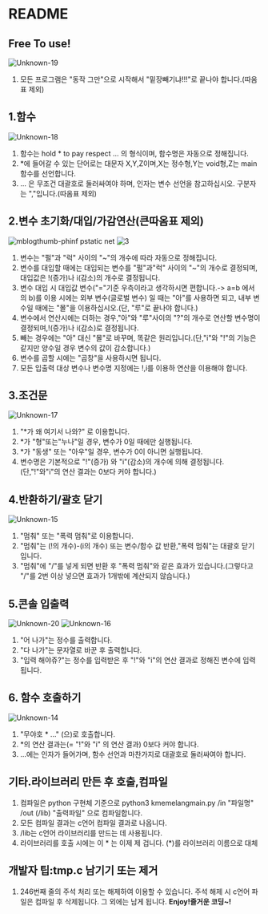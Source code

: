 # README
## Free To use!
![Unknown-19](https://user-images.githubusercontent.com/67302883/168765197-c5a5cd1e-faef-446d-8e34-2aab30d3a376.jpg)
1. 모든 프로그램은 "동작 그만"으로 시작해서 "밑장빼기냐!!!"로 끝나야 합니다.(따옴표 제외)
## 1.함수
![Unknown-18](https://user-images.githubusercontent.com/67302883/168765024-8d23dda0-a89e-42da-8134-c9c4a4f7b73d.jpg)
1. 함수는 hold * to pay respect ... 의 형식이며, 함수명은 자동으로 정해집니다.
2. *에 들어갈 수 있는 단어로는 대문자 X,Y,Z이며,X는 정수형,Y는 void형,Z는 main함수를 선언합니다.
3. ... 은 무조건 대괄호로 둘러싸여야 하며, 인자는 변수 선언을 참고하십시오. 구분자는 ","입니다.(따옴표 제외)
## 2.변수 초기화/대입/가감연산(큰따옴표 제외)
![mblogthumb-phinf pstatic net](https://user-images.githubusercontent.com/67302883/168764663-ac179719-e63c-457d-9a53-5b4e4aaea86d.jpeg)
![3](https://user-images.githubusercontent.com/67302883/168764765-c6e45fda-e6b4-4f13-afaf-25dd094b6525.png)
1. 변수는 "펄"과 "럭" 사이의 "~"의 개수에 따라 자동으로 정해집니다.
2. 변수를 대입할 때에는 대입되는 변수를 "펄"과"럭" 사이의 "~"의 개수로 결정되며, 대입값은 !(증가)나 i(감소)의 개수로 결정됩니다.
3. 변수 대입 시 대입값 변수("="기준 우측이라고 생각하시면 편합니다.-> a=b 에서의 b)를 이용 시에는 외부 변수(글로벌 변수) 일 때는 "아"를 사용하면 되고, 내부 변수일 때에는 "몰"을 이용하십시오.(단, "루"로 끝나야 합니다.)
4. 변수에서 연산시에는 더하는 경우,"아"와 "루"사이의 "?"의 개수로 연산할 변수명이 결정되며,!(증가)나 i(감소)로 결정됩니다.
5. 빼는 경우에는 "아" 대신 "몰"로 바꾸며, 똑같은 원리입니다.(단,"i"와 "!"의 기능은 같지만 양수일 경우 변수의 값이 감소합니다.)
6. 변수를 곱할 시에는 "곱창"을 사용하시면 됩니다.
7. 모든 입출력 대상 변수나 변수명 지정에는 !,i를 이용하 연산을 이용해야 합니다.
## 3.조건문
![Unknown-17](https://user-images.githubusercontent.com/67302883/168764547-ca320ff6-8499-4a69-885c-8f139e839b51.jpg)
1. "*가 왜 여기서 나와?" 로 이용합니다. 
2. *가 "형"또는"누나"일 경우, 변수가 0일 때에만 실행됩니다.
3. *가 "동생" 또는 "아우"일 경우, 변수가 0이 아니면 실행됩니다.
4. 변수명은 기본적으로 "!"(증가) 와 "i"(감소)의 개수에 의해 결정됩니다.(단,"!"와"i"의 연산 결과는 0보다 커야 합니다.)
## 4.반환하기/괄호 닫기
![Unknown-15](https://user-images.githubusercontent.com/67302883/168763872-62ede793-5824-4edb-a090-9d8d1a74efe3.jpg)
1. "멈춰" 또는 "폭력 멈춰"로 이용합니다.
2. "멈춰"는 (!의 개수)-(i의 개수) 또는 변수/함수 값 반환,"폭력 멈춰"는 대괄호 닫기입니다.
3. "멈춰"에 "/"를 넣게 되면 반환 후 "폭력 멈춰"와 같은 효과가 있습니다.(그렇다고 "/"를 2번 이상 넣으면 효과가 1개밖에 계산되지 않습니다.)
## 5.콘솔 입출력
![Unknown-20](https://user-images.githubusercontent.com/67302883/168765555-cb05f4b4-4ba1-4798-9ed3-f03331afd40a.jpg)
![Unknown-16](https://user-images.githubusercontent.com/67302883/168764306-16728d95-824a-4903-a059-751b8b6c392f.jpg)
1. "어 나가"는 정수를 출력합니다.
2. "다 나가"는 문자열로 바꾼 후 출력합니다.
3. "입력 해야쥬?"는 정수를 입력받은 후 "!"와 "i"의 연산 결과로 정해진 변수에 입력됩니다.
## 6. 함수 호출하기
![Unknown-14](https://user-images.githubusercontent.com/67302883/168763710-a09c55d0-79d3-49c0-a636-fdc5aa4f8f94.jpg)
1. "무야호 * ..." (으)로 호출합니다.
2. *의 연산 결과는(= "!"와 "i" 의 연산 결과) 0보다 커야 합니다.
3. ...에는 인자가 들어가며, 함수 선언과 마찬가지로 대괄호로 둘러싸여야 합니다.
## 기타.라이브러리 만든 후 호출,컴파일
1. 컴파일은 python 구현체 기준으로 python3 kmemelangmain.py /in "파일명" /out (/lib) "출력파일" 으로 컴파일합니다.
2. 모든 컴파일 결과는 c언어 컴파일 결과로 나옵니다.
3. /lib는 c언어 라이브러리를 만드는 데 사용됩니다.
4. 라이브러리를 호출 시에는 이 * 는 이제 제 겁니다. (*)를 라이브러리 이름으로 대체
## 개발자 팁:tmp.c 남기기 또는 제거
1. 246번째 줄의 주석 처리 또는 해제하여 이용할 수 있습니다. 주석 해제 시 c언어 파일은 컴파일 후 삭제됩니다. 그 외에는 남게 됩니다.
**Enjoy!즐거운 코딩~!**
